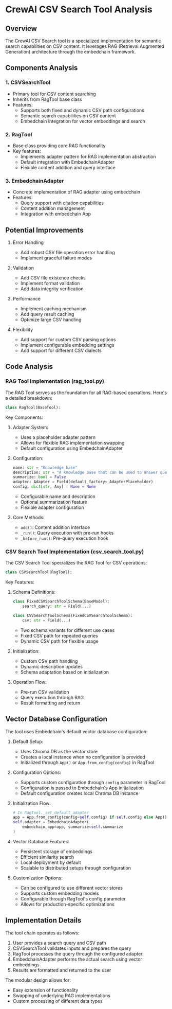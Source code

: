 # CrewAI CSV Search Tool Analysis

## Overview
The CrewAI CSV Search tool is a specialized implementation for semantic search capabilities on CSV content. It leverages RAG (Retrieval Augmented Generation) architecture through the embedchain framework.

## Components Analysis

### 1. CSVSearchTool
- Primary tool for CSV content searching
- Inherits from RagTool base class
- Features:
  - Supports both fixed and dynamic CSV path configurations
  - Semantic search capabilities on CSV content
  - Embedchain integration for vector embeddings and search

### 2. RagTool
- Base class providing core RAG functionality
- Key features:
  - Implements adapter pattern for RAG implementation abstraction
  - Default integration with EmbedchainAdapter
  - Flexible content addition and query interface

### 3. EmbedchainAdapter
- Concrete implementation of RAG adapter using embedchain
- Features:
  - Query support with citation capabilities
  - Content addition management
  - Integration with embedchain App

## Potential Improvements

1. Error Handling
   - Add robust CSV file operation error handling
   - Implement graceful failure modes

2. Validation
   - Add CSV file existence checks
   - Implement format validation
   - Add data integrity verification

3. Performance
   - Implement caching mechanism
   - Add query result caching
   - Optimize large CSV handling

4. Flexibility
   - Add support for custom CSV parsing options
   - Implement configurable embedding settings
   - Add support for different CSV dialects

## Code Analysis

### RAG Tool Implementation (rag_tool.py)

The RAG Tool serves as the foundation for all RAG-based operations. Here's a detailed breakdown:

```python
class RagTool(BaseTool):
```

Key Components:

1. Adapter System:
   - Uses a placeholder adapter pattern
   - Allows for flexible RAG implementation swapping
   - Default configuration using EmbedchainAdapter

2. Configuration:
   ```python
   name: str = "Knowledge base"
   description: str = "A knowledge base that can be used to answer questions."
   summarize: bool = False
   adapter: Adapter = Field(default_factory=_AdapterPlaceholder)
   config: dict[str, Any] | None = None
   ```
   - Configurable name and description
   - Optional summarization feature
   - Flexible adapter configuration

3. Core Methods:
   - `add()`: Content addition interface
   - `_run()`: Query execution with pre-run hooks
   - `_before_run()`: Pre-query execution hook

### CSV Search Tool Implementation (csv_search_tool.py)

The CSV Search Tool specializes the RAG Tool for CSV operations:

```python
class CSVSearchTool(RagTool):
```

Key Features:

1. Schema Definitions:
   ```python
   class FixedCSVSearchToolSchema(BaseModel):
       search_query: str = Field(...)
   
   class CSVSearchToolSchema(FixedCSVSearchToolSchema):
       csv: str = Field(...)
   ```
   - Two schema variants for different use cases
   - Fixed CSV path for repeated queries
   - Dynamic CSV path for flexible usage

2. Initialization:
   - Custom CSV path handling
   - Dynamic description updates
   - Schema adaptation based on initialization

3. Operation Flow:
   - Pre-run CSV validation
   - Query execution through RAG
   - Result formatting and return

## Vector Database Configuration

The tool uses Embedchain's default vector database configuration:

1. Default Setup:
   - Uses Chroma DB as the vector store
   - Creates a local instance when no configuration is provided
   - Initialized through `App()` or `App.from_config(config)` in RagTool

2. Configuration Options:
   - Supports custom configuration through `config` parameter in RagTool
   - Configuration is passed to Embedchain's App initialization
   - Default configuration creates local Chroma DB instance

3. Initialization Flow:
   ```python
   # In RagTool._set_default_adapter
   app = App.from_config(config=self.config) if self.config else App()
   self.adapter = EmbedchainAdapter(
       embedchain_app=app, summarize=self.summarize
   )
   ```

4. Vector Database Features:
   - Persistent storage of embeddings
   - Efficient similarity search
   - Local deployment by default
   - Scalable to distributed setups through configuration

5. Customization Options:
   - Can be configured to use different vector stores
   - Supports custom embedding models
   - Configurable through RagTool's config parameter
   - Allows for production-specific optimizations

## Implementation Details

The tool chain operates as follows:

1. User provides a search query and CSV path
2. CSVSearchTool validates inputs and prepares the query
3. RagTool processes the query through the configured adapter
4. EmbedchainAdapter performs the actual search using vector embeddings
5. Results are formatted and returned to the user

The modular design allows for:
- Easy extension of functionality
- Swapping of underlying RAG implementations
- Custom processing of different data types
